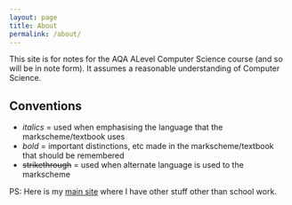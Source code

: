 ```yaml
---
layout: page
title: About
permalink: /about/
---
```


This site is for notes for the AQA ALevel Computer Science course (and so will be in note form). It assumes a reasonable understanding of Computer Science.

## Conventions

-   _italics_ = used when emphasising the language that the markscheme/textbook uses
-   _bold_ = important distinctions, etc made in the markscheme/textbook that should be remembered
-   ~~strikethrough~~ = used when alternate language is used to the markscheme

PS: Here is my [main site](//pozogo.github.io) where I have other stuff other than school work.
